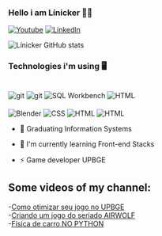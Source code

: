 ### Hello i am Línicker 👋🏻

[![Youtube](https://img.shields.io/badge/YouTube-FF0000?style=for-the-badge&logo=youtube&logoColor=white)](https://www.youtube.com/@kost337)
[![Linkedln](https://img.shields.io/badge/LinkedIn-0077B5?style=for-the-badge&logo=linkedin&logoColor=white)](https://www.linkedin.com/in/l%C3%ADnicker-ostroski-mota-b78034269/)

![Línicker GitHub stats](https://github-readme-stats.vercel.app/api?username=LinickerOstroski&show_icons=true&theme=dracula)

### Technologies i'm using 🖥️

<div style= "display: inline_block"><br/>
  <img align = "center" alt= "git" src = "https://img.shields.io/badge/GIT-E44C30?style=for-the-badge&logo=git&logoColor=white" />
  <img align = "center" alt= "git" src = "https://img.shields.io/badge/JavaScript-F7DF1E?style=for-the-badge&logo=javascript&logoColor=black" />
  <img align = "center" alt= "SQL Workbench" src = "https://img.shields.io/badge/MySQL-005C84?style=for-the-badge&logo=mysql&logoColor=white" />
  <img align = "center" alt= "HTML" src = "https://img.shields.io/badge/Vscode-007ACC?style=for-the-badge&logo=visual-studio-code&logoColor=white" />
  <br><br/>
  <img align = "center" alt= "Blender" src = "https://img.shields.io/badge/blender-%23F5792A.svg?style=for-the-badge&logo=blender&logoColor=white" />
  <img align = "center" alt= "CSS" src = "https://img.shields.io/badge/css3-%231572B6.svg?style=for-the-badge&logo=css3&logoColor=white" />
  <img align = "center" alt= "HTML" src = "https://img.shields.io/badge/html5-%23E34F26.svg?style=for-the-badge&logo=html5&logoColor=white" />
  <img align = "center" alt= "HTML" src = "https://img.shields.io/badge/java-%23ED8B00.svg?style=for-the-badge&logo=openjdk&logoColor=white" />
  
- 📘 Graduating Information Systems

- 🌱 I'm currently learning Front-end Stacks

- ⚡ Game developer UPBGE

## Some videos of my channel:

-[Como otimizar seu jogo no UPBGE](https://www.youtube.com/watch?v=8QVvmya02yM&ab_channel=Kost)<br/>
-[Criando um jogo do seriado AIRWOLF](https://www.youtube.com/watch?v=zrqcBKpr3dk&ab_channel=Kost)<br/>
-[Física de carro NO PYTHON](https://www.youtube.com/watch?v=w4MEoqmSipk&ab_channel=Kost)<br/>


<!--
**LinickerOstroski/LinickerOstroski** is a ✨ _special_ ✨ repository because its `README.md` (this file) appears on your GitHub profile.

Here are some ideas to get you started:

- 🔭 I’m currently working on ...
- 🌱 I’m currently learning ...
- 👯 I’m looking to collaborate on ...
- 🤔 I’m looking for help with ...
- 💬 Ask me about ...
- 📫 How to reach me: ...
- 😄 Pronouns: ...
- ⚡ Fun fact: ...
-->
